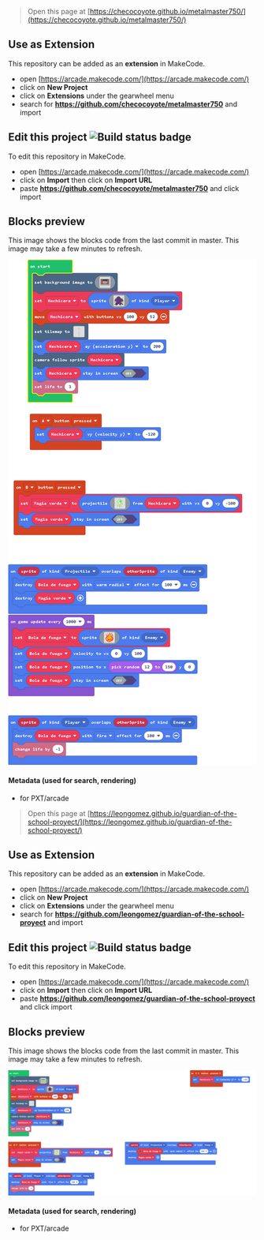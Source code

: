 
> Open this page at [https://checocoyote.github.io/metalmaster750/](https://checocoyote.github.io/metalmaster750/)

## Use as Extension

This repository can be added as an **extension** in MakeCode.

* open [https://arcade.makecode.com/](https://arcade.makecode.com/)
* click on **New Project**
* click on **Extensions** under the gearwheel menu
* search for **https://github.com/checocoyote/metalmaster750** and import

## Edit this project ![Build status badge](https://github.com/checocoyote/metalmaster750/workflows/MakeCode/badge.svg)

To edit this repository in MakeCode.

* open [https://arcade.makecode.com/](https://arcade.makecode.com/)
* click on **Import** then click on **Import URL**
* paste **https://github.com/checocoyote/metalmaster750** and click import

## Blocks preview

This image shows the blocks code from the last commit in master.
This image may take a few minutes to refresh.

![A rendered view of the blocks](https://github.com/checocoyote/metalmaster750/raw/master/.github/makecode/blocks.png)

#### Metadata (used for search, rendering)

* for PXT/arcade
<script src="https://makecode.com/gh-pages-embed.js"></script><script>makeCodeRender("{{ site.makecode.home_url }}", "{{ site.github.owner_name }}/{{ site.github.repository_name }}");</script>



> Open this page at [https://leongomez.github.io/guardian-of-the-school-proyect/](https://leongomez.github.io/guardian-of-the-school-proyect/)

## Use as Extension

This repository can be added as an **extension** in MakeCode.

* open [https://arcade.makecode.com/](https://arcade.makecode.com/)
* click on **New Project**
* click on **Extensions** under the gearwheel menu
* search for **https://github.com/leongomez/guardian-of-the-school-proyect** and import

## Edit this project ![Build status badge](https://github.com/leongomez/guardian-of-the-school-proyect/workflows/MakeCode/badge.svg)

To edit this repository in MakeCode.

* open [https://arcade.makecode.com/](https://arcade.makecode.com/)
* click on **Import** then click on **Import URL**
* paste **https://github.com/leongomez/guardian-of-the-school-proyect** and click import

## Blocks preview

This image shows the blocks code from the last commit in master.
This image may take a few minutes to refresh.

![A rendered view of the blocks](https://github.com/leongomez/guardian-of-the-school-proyect/raw/master/.github/makecode/blocks.png)

#### Metadata (used for search, rendering)

* for PXT/arcade
<script src="https://makecode.com/gh-pages-embed.js"></script><script>makeCodeRender("{{ site.makecode.home_url }}", "{{ site.github.owner_name }}/{{ site.github.repository_name }}");</script>

